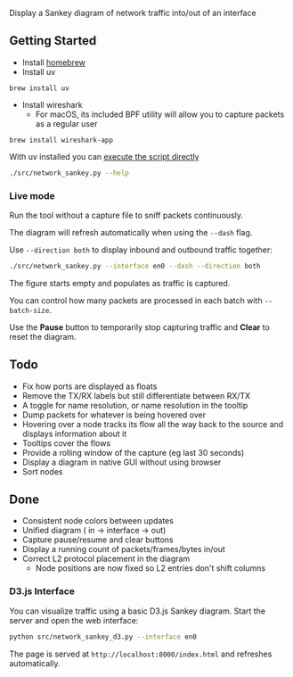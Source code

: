 Display a Sankey diagram of network traffic into/out of an interface

## Getting Started
- Install [homebrew](https://brew.sh/)
- Install uv
```commandline
brew install uv
```

- Install wireshark
  - For macOS, its included BPF utility will allow you to capture packets as a regular user
```commandline
brew install wireshark-app
```

With uv installed you can [execute the script directly](https://docs.astral.sh/uv/guides/scripts/#using-a-shebang-to-create-an-executable-file) 
```bash
./src/network_sankey.py --help
```

### Live mode

Run the tool without a capture file to sniff packets continuously. 

The diagram will refresh automatically when using the `--dash` flag. 

Use `--direction both` to display inbound and outbound traffic together:

```bash
./src/network_sankey.py --interface en0 --dash --direction both
```

The figure starts empty and populates as traffic is captured. 

You can control how many packets are processed in each batch with `--batch-size`.

Use the **Pause** button to temporarily stop capturing traffic and **Clear** to reset the diagram.

## Todo
- Fix how ports are displayed as floats
- Remove the TX/RX labels but still differentiate between RX/TX
- A toggle for name resolution, or name resolution in the tooltip
- Dump packets for whatever is being hovered over
- Hovering over a node tracks its flow all the way back to the source and displays information about it
- Tooltips cover the flows
- Provide a rolling window of the capture (eg last 30 seconds)
- Display a diagram in native GUI without using browser
- Sort nodes

## Done
- Consistent node colors between updates
- Unified diagram ( in -> interface -> out)
- Capture pause/resume and clear buttons
- Display a running count of packets/frames/bytes in/out
- Correct L2 protocol placement in the diagram
  - Node positions are now fixed so L2 entries don't shift columns
### D3.js Interface

You can visualize traffic using a basic D3.js Sankey diagram. Start the server and open the web interface:

```bash
python src/network_sankey_d3.py --interface en0
```

The page is served at `http://localhost:8000/index.html` and refreshes automatically.

